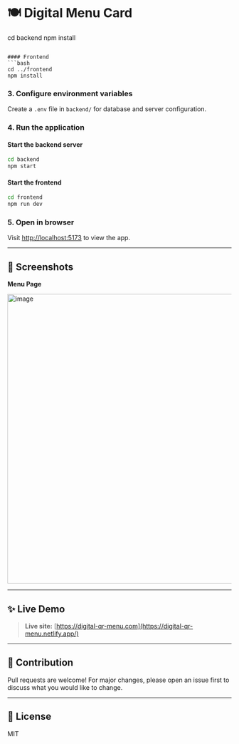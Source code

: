 # 🍽️ Digital Menu Card
cd backend
npm install
```

#### Frontend
```bash
cd ../frontend
npm install
```

### 3. Configure environment variables

Create a `.env` file in `backend/` for database and server configuration.

### 4. Run the application 

#### Start the backend server
```bash
cd backend
npm start
```

#### Start the frontend
```bash
cd frontend
npm run dev
```

### 5. Open in browser

Visit [http://localhost:5173](http://localhost:5173) to view the app.

---

## 📸 Screenshots

**Menu Page**

<img width="1366" height="650" alt="image" src="https://github.com/user-attachments/assets/5897a820-5a47-4421-adbb-83ba70b839fa" />



---

## ✨ Live Demo

> **Live site:** [https://digital-qr-menu.com](https://digital-qr-menu.netlify.app/)  

---

## 🤝 Contribution

Pull requests are welcome! For major changes, please open an issue first to discuss what you would like to change.

---

## 📄 License

MIT
